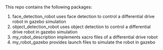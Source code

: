 This repo contains the following packages:
1. face_detection_robot uses face detection to control a differential drive robot in gazebo simulation
2. object_detection_robot uses object detection to control a differential drive robot in gazebo simulation
3. my_robot_description implements xacro files of a differential drive robot
4. my_robot_gazebo provides launch files to simulate the robot in gazebo
